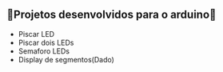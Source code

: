 ## 📖Projetos desenvolvidos para o arduino📖
* Piscar LED
* Piscar dois LEDs
* Semaforo LEDs
* Display de segmentos(Dado)
